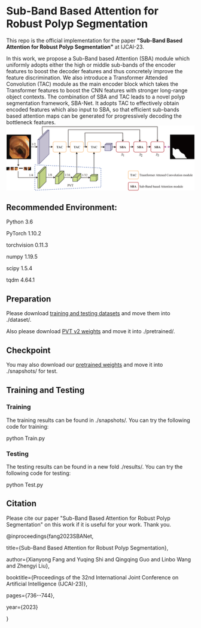 # Sub-Band Based Attention for Robust Polyp Segmentation
This repo is the official implementation for the paper **"Sub-Band Based Attention for Robust Polyp Segmentation"** at IJCAI-23.

In this work, we propose a Sub-Band based Attention (SBA) module which uniformly adopts either the high or middle sub-bands of the encoder features to boost the decoder features and thus concretely improve the feature discrimination. We also introduce a Transformer Attended Convolution (TAC) module as the main encoder block which takes the Transformer features to boost the CNN features with stronger long-range object contexts. The combination of SBA and TAC leads to a novel polyp segmentation framework, SBA-Net. It adopts TAC to effectively obtain encoded features which also input to SBA, so that efficient sub-bands based attention maps can be generated for progressively decoding the bottleneck features.  
![network](SBANet.png)


## Recommended Environment: 

 Python 3.6 
 
 PyTorch 1.10.2 
 
 torchvision 0.11.3 
 
 numpy 1.19.5 
 
 scipy 1.5.4 
 
 tqdm 4.64.1 
 

## Preparation 
 Please download [training and testing datasets](https://drive.google.com/file/d/1pFxb9NbM8mj_rlSawTlcXG1OdVGAbRQC/view)  and move them into ./dataset/. 
 
 Also please download [PVT v2 weights](https://drive.google.com/drive/folders/1Eu8v9vMRvt-dyCH0XSV2i77lAd62nPXV) and move it into ./pretrained/. 
 

## Checkpoint 

You may also download our [pretrained weights](https://drive.google.com/file/d/1SmRmelNBtToW3abCUi-lG6XUaJMrAM1c/view?usp=sharing) and move it into ./snapshots/ for test. 
 

## Training and Testing 
### Training 
 The training results can be found in ./snapshots/. You can try the following code for training: 
 
python Train.py 
 

### Testing 

The testing results can be found in a new fold ./results/. You can try the following code for testing: 

python Test.py

## Citation
Please cite our paper "Sub-Band Based Attention for Robust Polyp Segmentation" on this work if it is useful for your work. Thank you.

@inproceedings{fang2023SBANet,

  title={Sub-Band Based Attention for Robust Polyp Segmentation},
  
  author={Xianyong Fang and Yuqing Shi and Qingqing Guo and Linbo Wang and Zhengyi Liu},
  
  booktitle={Proceedings of the 32nd International Joint Conference on Artificial Intelligence (IJCAI-23)},
  
  pages={736--744},
  
  year={2023}
  
}
